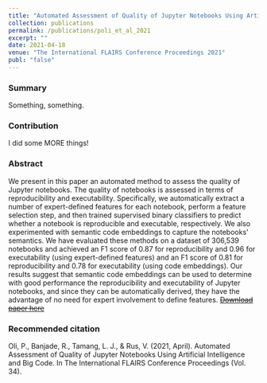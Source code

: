 ```yaml
---
title: "Automated Assessment of Quality of Jupyter Notebooks Using Artificial Intelligence and Big Code"
collection: publications
permalink: /publications/poli_et_al_2021
excerpt: ""
date: 2021-04-18
venue: "The International FLAIRS Conference Proceedings 2021"
publ: "false"
---
```


### Summary

Something, something.

### Contribution

I did some MORE things!

### Abstract

We present in this paper an automated method to assess the quality of Jupyter notebooks. The quality of notebooks is assessed in terms of reproducibility and executability. Specifically, we automatically extract a number of expert-defined features for each notebook, perform a feature selection step, and then trained supervised binary classifiers to predict whether a notebook is reproducible and executable, respectively. We also experimented with semantic code embeddings to capture the notebooks' semantics. We have evaluated these methods on a dataset of 306,539 notebooks and achieved an F1 score of 0.87 for reproducibility and 0.96 for executability (using expert-defined features) and an F1 score of 0.81 for reproducibility and 0.78 for executability (using code embeddings). Our results suggest that semantic code embeddings can be used to determine with good performance the reproducibility and executability of Jupyter notebooks, and since they can be automatically derived, they have the advantage of no need for expert involvement to define features.
[~~Download paper here~~](http://link.to.paper2/)

### Recommended citation

Oli, P., Banjade, R., Tamang, L. J., & Rus, V. (2021, April). Automated Assessment of Quality of Jupyter Notebooks Using Artificial Intelligence and Big Code. In The International FLAIRS Conference Proceedings (Vol. 34).
